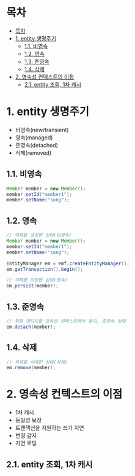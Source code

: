 # 목차
- [목차](#목차)
- [1. entity 생명주기](#1-entity-생명주기)
  - [1.1. 비영속](#11-비영속)
  - [1.2. 영속](#12-영속)
  - [1.3. 준영속](#13-준영속)
  - [1.4. 삭제](#14-삭제)
- [2. 영속성 컨텍스트의 이점](#2-영속성-컨텍스트의-이점)
  - [2.1. entity 조회, 1차 캐시](#21-entity-조회-1차-캐시)

# 1. entity 생명주기
- 비영속(new/transient)
- 영속(managed)
- 준영속(detached)
- 삭제(removed)

## 1.1. 비영속
```java
Member member = new Member();
member.setId("member1");
member.setName("song");
```

## 1.2. 영속
```java
// 객체를 생성한 상태(비영속)
Member member = new Member();
member.setId("member1");
member.setName("song");

EntityManager em = emf.createEntityManager();
em.getTransaction().begin();

// 객체를 저장한 상태(영속)
em.persist(member);
```

## 1.3. 준영속
```java
// 회원 엔티티를 영속성 컨텍스트에서 분리, 준영속 상태
em.detach(member);
```

## 1.4. 삭제
```java
// 객체를 삭제한 상태(삭제)
em.remove(member);
```

# 2. 영속성 컨텍스트의 이점
- 1차 캐시
- 동일성 보장
- 트랜잭션을 지원하는 쓰기 지연
- 변경 감지
- 지연 로딩

## 2.1. entity 조회, 1차 캐시